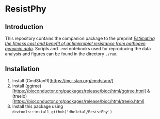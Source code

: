 # ResistPhy
## Introduction
This repository contains the companion package to the preprint [_Estimating the fitness cost and benefit of antimicrobial resistance from pathogen genomic data_](https://www.biorxiv.org/content/10.1101/2022.12.02.518824v1).
Scripts and `.rmd` notebooks used for reproducing the data analysis and figures can be found in the directory `./run`.
## Installation
1. Install (CmdStanR)[https://mc-stan.org/cmdstanr/]
2. Install (ggtree)[https://bioconductor.org/packages/release/bioc/html/ggtree.html] & (treeio)[https://bioconductor.org/packages/release/bioc/html/treeio.html] 
3. Install this package using `devtools::install_github('dhelekal/ResistPhy')`
